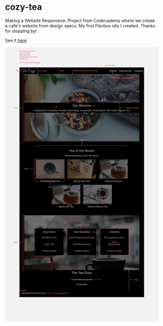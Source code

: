 # cozy-tea
Making a Website Responsive:
Project from Codecademy where we create a cafe's website from design specs. My first Flexbox site I created. 
Thanks for stopping by!

See it [here](https://vladik178.github.io/cozy-tea/)

![example](img-tea-cozy-redline.png)

